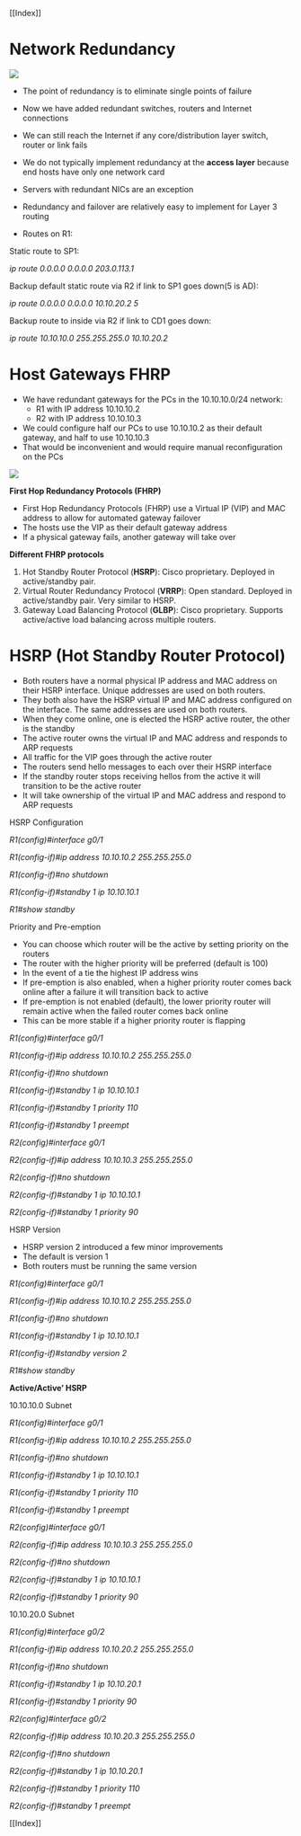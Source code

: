  [[Index]]
 
 # **Network Redundancy**
![](images/Network_Redundancy-HSRP/Aspose.Words.d288ce6b-2660-4bd6-ae2c-d01060fe47f4.001.png)

- The point of redundancy is to eliminate single points of failure
- Now we have added redundant switches, routers and Internet connections
- We can still reach the Internet if any core/distribution layer switch, router or link fails

- We do not typically implement redundancy at the **access layer** because end hosts have only one network card
- Servers with redundant NICs are an exception


- Redundancy and failover are relatively easy to implement for Layer 3 routing
- Routes on R1:

Static route to SP1:

*ip route 0.0.0.0 0.0.0.0 203.0.113.1*

Backup default static route via R2 if link to SP1 goes down(5 is AD):

*ip route 0.0.0.0 0.0.0.0 10.10.20.2 5*

Backup route to inside via R2 if link to CD1 goes down:

*ip route 10.10.10.0 255.255.255.0 10.10.20.2*


# **Host Gateways FHRP**

- We have redundant gateways for the PCs in the 10.10.10.0/24 network:
  - R1 with IP address 10.10.10.2
  - R2 with IP address 10.10.10.3
- We could configure half our PCs to use 10.10.10.2 as their default gateway, and half to use 10.10.10.3
- That would be inconvenient and would require manual reconfiguration on the PCs


![](images/Network_Redundancy-HSRP/Aspose.Words.d288ce6b-2660-4bd6-ae2c-d01060fe47f4.002.png)

**First Hop Redundancy Protocols (FHRP)**

- First Hop Redundancy Protocols (FHRP) use a Virtual IP (VIP) and MAC address to allow for automated gateway failover
- The hosts use the VIP as their default gateway address
- If a physical gateway fails, another gateway will take over

**Different FHRP protocols**

1. Hot Standby Router Protocol (**HSRP**): Cisco proprietary. Deployed in active/standby pair.
1. Virtual Router Redundancy Protocol (**VRRP**): Open standard. Deployed in active/standby pair. Very similar to HSRP.
1. Gateway Load Balancing Protocol (**GLBP**): Cisco proprietary. Supports active/active load balancing across multiple routers.

# **HSRP (Hot Standby Router Protocol)**

- Both routers have a normal physical IP address and MAC address on their HSRP interface. Unique addresses are used on both routers.
- They both also have the HSRP virtual IP and MAC address configured on the interface. The same addresses are used on both routers.
- When they come online, one is elected the HSRP active router, the other is the standby
- The active router owns the virtual IP and MAC address and responds to ARP requests
- All traffic for the VIP goes through the active router
- The routers send hello messages to each over their HSRP interface
- If the standby router stops receiving hellos from the active it will transition to be the active router
- It will take ownership of the virtual IP and MAC address and respond to ARP requests

HSRP Configuration

*R1(config)#interface g0/1*

*R1(config-if)#ip address 10.10.10.2 255.255.255.0*

*R1(config-if)#no shutdown*

*R1(config-if)#standby 1 ip 10.10.10.1*

*R1#show standby*


Priority and Pre-emption

- You can choose which router will be the active by setting priority on the routers
- The router with the higher priority will be preferred (default is 100)
- In the event of a tie the highest IP address wins
- If pre-emption is also enabled, when a higher priority router comes back online after a failure it will transition back to active
- If pre-emption is not enabled (default), the lower priority router will remain active when the failed router comes back online
- This can be more stable if a higher priority router is flapping

*R1(config)#interface g0/1*

*R1(config-if)#ip address 10.10.10.2 255.255.255.0*

*R1(config-if)#no shutdown*

*R1(config-if)#standby 1 ip 10.10.10.1*

*R1(config-if)#standby 1 priority 110*

*R1(config-if)#standby 1 preempt*

*R2(config)#interface g0/1*

*R2(config-if)#ip address 10.10.10.3 255.255.255.0*

*R2(config-if)#no shutdown*

*R2(config-if)#standby 1 ip 10.10.10.1*

*R2(config-if)#standby 1 priority 90*


HSRP Version

- HSRP version 2 introduced a few minor improvements
- The default is version 1
- Both routers must be running the same version

*R1(config)#interface g0/1*

*R1(config-if)#ip address 10.10.10.2 255.255.255.0*

*R1(config-if)#no shutdown*

*R1(config-if)#standby 1 ip 10.10.10.1*

*R1(config-if)#standby version 2*

*R1#show standby*


**Active/Active’ HSRP**


10.10.10.0 Subnet

*R1(config)#interface g0/1*

*R1(config-if)#ip address 10.10.10.2 255.255.255.0*

*R1(config-if)#no shutdown*

*R1(config-if)#standby 1 ip 10.10.10.1*

*R1(config-if)#standby 1 priority 110*

*R1(config-if)#standby 1 preempt*

*R2(config)#interface g0/1*

*R2(config-if)#ip address 10.10.10.3 255.255.255.0*

*R2(config-if)#no shutdown*

*R2(config-if)#standby 1 ip 10.10.10.1*

*R2(config-if)#standby 1 priority 90*





10.10.20.0 Subnet

*R1(config)#interface g0/2*

*R1(config-if)#ip address 10.10.20.2 255.255.255.0*

*R1(config-if)#no shutdown*

*R1(config-if)#standby 1 ip 10.10.20.1*

*R1(config-if)#standby 1 priority 90*

*R2(config)#interface g0/2*

*R2(config-if)#ip address 10.10.20.3 255.255.255.0*

*R2(config-if)#no shutdown*

*R2(config-if)#standby 1 ip 10.10.20.1*

*R2(config-if)#standby 1 priority 110*

*R2(config-if)#standby 1 preempt*

 [[Index]]